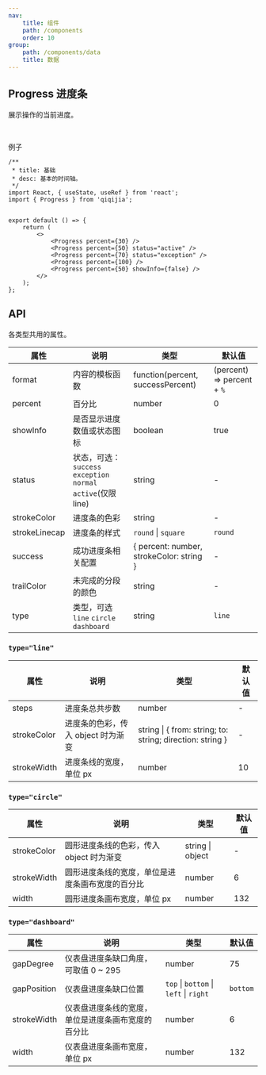 ```yaml
---
nav:
    title: 组件
    path: /components
    order: 10
group:
    path: /components/data
    title: 数据
---
```


## Progress 进度条

展示操作的当前进度。

<br />

例子

<div class="fu-code-block-row">

<div class="fu-code-block-col-2-1">


```tsx
/**
 * title: 基础
 * desc: 基本的时间轴。
 */
import React, { useState, useRef } from 'react';
import { Progress } from 'qiqijia';


export default () => {
    return (
        <>
            <Progress percent={30} />
            <Progress percent={50} status="active" />
            <Progress percent={70} status="exception" />
            <Progress percent={100} />
            <Progress percent={50} showInfo={false} />
        </>
    );
};

```
</div>
</div>

## API

各类型共用的属性。

| 属性 | 说明 | 类型 | 默认值 |
| --- | --- | --- | --- |
| format | 内容的模板函数 | function(percent, successPercent) | (percent) => percent + `%` |
| percent | 百分比 | number | 0 |
| showInfo | 是否显示进度数值或状态图标 | boolean | true |
| status | 状态，可选：`success` `exception` `normal` `active`(仅限 line) | string | - |
| strokeColor | 进度条的色彩 | string | - |
| strokeLinecap | 进度条的样式 | `round` \| `square` | `round` |
| success | 成功进度条相关配置 | { percent: number, strokeColor: string } | - |
| trailColor | 未完成的分段的颜色 | string | - |
| type | 类型，可选 `line` `circle` `dashboard` | string | `line` |

### `type="line"`

| 属性 | 说明 | 类型 | 默认值 |
| --- | --- | --- | --- |
| steps | 进度条总共步数 | number | - |
| strokeColor | 进度条的色彩，传入 object 时为渐变 | string \| { from: string; to: string; direction: string } | - |
| strokeWidth | 进度条线的宽度，单位 px | number | 10 |

### `type="circle"`

| 属性 | 说明 | 类型 | 默认值 |
| --- | --- | --- | --- |
| strokeColor | 圆形进度条线的色彩，传入 object 时为渐变 | string \| object | - |
| strokeWidth | 圆形进度条线的宽度，单位是进度条画布宽度的百分比 | number | 6 |
| width | 圆形进度条画布宽度，单位 px | number | 132 |

### `type="dashboard"`

| 属性 | 说明 | 类型 | 默认值 |
| --- | --- | --- | --- |
| gapDegree | 仪表盘进度条缺口角度，可取值 0 ~ 295 | number | 75 |
| gapPosition | 仪表盘进度条缺口位置 | `top` \| `bottom` \| `left` \| `right` | `bottom` |
| strokeWidth | 仪表盘进度条线的宽度，单位是进度条画布宽度的百分比 | number | 6 |
| width | 仪表盘进度条画布宽度，单位 px | number | 132 |

